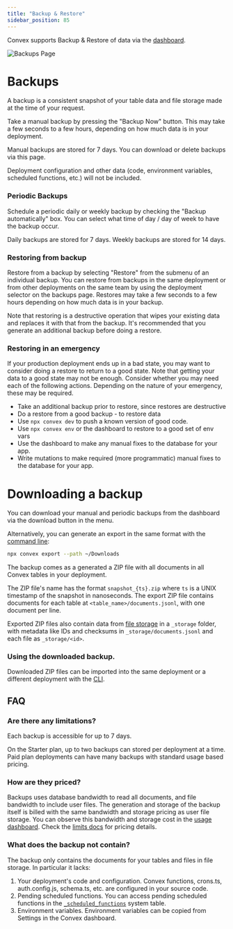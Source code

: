 ```yaml
---
title: "Backup & Restore"
sidebar_position: 85
---
```


Convex supports Backup & Restore of data via the
[dashboard](https://dashboard.convex.dev/deployment/settings/backups).

![Backups Page](/screenshots/backups.png)

# Backups

A backup is a consistent snapshot of your table data and file storage made at
the time of your request.

Take a manual backup by pressing the "Backup Now" button. This may take a few
seconds to a few hours, depending on how much data is in your deployment.

Manual backups are stored for 7 days. You can download or delete backups via
this page.

Deployment configuration and other data (code, environment variables, scheduled
functions, etc.) will not be included.

### Periodic Backups

Schedule a periodic daily or weekly backup by checking the "Backup
automatically" box. You can select what time of day / day of week to have the
backup occur.

Daily backups are stored for 7 days. Weekly backups are stored for 14 days.

<ProFeatureUpsell feature="Periodic backups" verb="require" />

### Restoring from backup

Restore from a backup by selecting "Restore" from the submenu of an individual
backup. You can restore from backups in the same deployment or from other
deployments on the same team by using the deployment selector on the backups
page. Restores may take a few seconds to a few hours depending on how much data
is in your backup.

Note that restoring is a destructive operation that wipes your existing data and
replaces it with that from the backup. It's recommended that you generate an
additional backup before doing a restore.

### Restoring in an emergency

If your production deployment ends up in a bad state, you may want to consider
doing a restore to return to a good state. Note that getting your data to a good
state may not be enough. Consider whether you may need each of the following
actions. Depending on the nature of your emergency, these may be required.

- Take an additional backup prior to restore, since restores are destructive
- Do a restore from a good backup - to restore data
- Use `npx convex dev` to push a known version of good code.
- Use `npx convex env` or the dashboard to restore to a good set of env vars
- Use the dashboard to make any manual fixes to the database for your app.
- Write mutations to make required (more programmatic) manual fixes to the
  database for your app.

# Downloading a backup

You can download your manual and periodic backups from the dashboard via the
download button in the menu.

Alternatively, you can generate an export in the same format with the
[command line](/docs/cli.md#export-data-to-a-file):

```sh
npx convex export --path ~/Downloads
```

The backup comes as a generated a ZIP file with all documents in all Convex
tables in your deployment.

The ZIP file's name has the format `snapshot_{ts}.zip` where `ts` is a UNIX
timestamp of the snapshot in nanoseconds. The export ZIP file contains documents
for each table at `<table_name>/documents.jsonl`, with one document per line.

Exported ZIP files also contain data from [file storage](/file-storage) in a
`_storage` folder, with metadata like IDs and checksums in
`_storage/documents.jsonl` and each file as `_storage/<id>`.

### Using the downloaded backup.

Downloaded ZIP files can be imported into the same deployment or a different
deployment with the
[CLI](/docs/database/import-export/import.mdx#import-data-from-a-snapshot-zip-file).

## FAQ

### Are there any limitations?

Each backup is accessible for up to 7 days.

On the Starter plan, up to two backups can stored per deployment at a time. Paid
plan deployments can have many backups with standard usage based pricing.

### How are they priced?

Backups uses database bandwidth to read all documents, and file bandwidth to
include user files. The generation and storage of the backup itself is billed
with the same bandwidth and storage pricing as user file storage. You can
observe this bandwidth and storage cost in the
[usage dashboard](https://dashboard.convex.dev/team/settings/usage). Check the
[limits docs](/production/state/limits#database) for pricing details.

### What does the backup not contain?

The backup only contains the documents for your tables and files in file
storage. In particular it lacks:

1. Your deployment's code and configuration. Convex functions, crons.ts,
   auth.config.js, schema.ts, etc. are configured in your source code.
2. Pending scheduled functions. You can access pending scheduled functions in
   the [`_scheduled_functions`](/docs/database/advanced/system-tables.mdx)
   system table.
3. Environment variables. Environment variables can be copied from Settings in
   the Convex dashboard.
